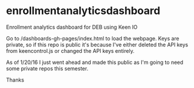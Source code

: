 # enrollmentanalyticsdashboard
Enrollment analytics dashboard for DEB using Keen IO 

Go to /dashboards-gh-pages/index.html to load the webpage.
Keys are private, so if this repo is public it's because I've either 
deleted the API keys from keencontrol.js or changed the API keys entirely.

As of 1/20/16 I just went ahead and made this public as I'm going to need some private repos this semester.

Thanks 
